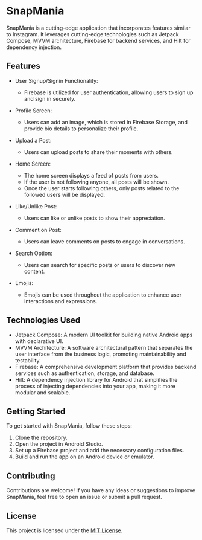 # SnapMania

SnapMania is a cutting-edge application that incorporates features similar to Instagram. It leverages cutting-edge technologies such as Jetpack Compose, MVVM architecture, Firebase for backend services, and Hilt for dependency injection.

## Features

- User Signup/Signin Functionality:
  - Firebase is utilized for user authentication, allowing users to sign up and sign in securely.

- Profile Screen:
  - Users can add an image, which is stored in Firebase Storage, and provide bio details to personalize their profile.

- Upload a Post:
  - Users can upload posts to share their moments with others.

- Home Screen:
  - The home screen displays a feed of posts from users.
  - If the user is not following anyone, all posts will be shown.
  - Once the user starts following others, only posts related to the followed users will be displayed.

- Like/Unlike Post:
  - Users can like or unlike posts to show their appreciation.

- Comment on Post:
  - Users can leave comments on posts to engage in conversations.

- Search Option:
  - Users can search for specific posts or users to discover new content.

- Emojis:
  - Emojis can be used throughout the application to enhance user interactions and expressions.

## Technologies Used

- Jetpack Compose: A modern UI toolkit for building native Android apps with declarative UI.
- MVVM Architecture: A software architectural pattern that separates the user interface from the business logic, promoting maintainability and testability.
- Firebase: A comprehensive development platform that provides backend services such as authentication, storage, and database.
- Hilt: A dependency injection library for Android that simplifies the process of injecting dependencies into your app, making it more modular and scalable.

## Getting Started

To get started with SnapMania, follow these steps:

1. Clone the repository.
2. Open the project in Android Studio.
3. Set up a Firebase project and add the necessary configuration files.
4. Build and run the app on an Android device or emulator.

## Contributing

Contributions are welcome! If you have any ideas or suggestions to improve SnapMania, feel free to open an issue or submit a pull request.

## License

This project is licensed under the [MIT License](LICENSE).

